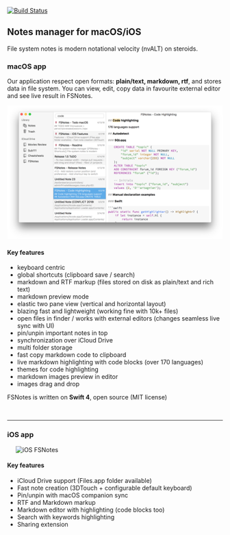 [![Build Status](https://travis-ci.com/glushchenko/fsnotes.svg?branch=master)](https://travis-ci.com/glushchenko/fsnotes)

## Notes manager for macOS/iOS

File system notes is modern notational velocity (nvALT) on steroids. 

### macOS app

Our application respect open formats: **plain/text, markdown, rtf**, and stores data in file system. You can view, edit, copy data in favourite external editor and see live result in FSNotes. 

<img src="https://raw.githubusercontent.com/glushchenko/fsnotes/master/code.png" alt="macOS FSNotes" style="max-width:100%;">

#### Key features

- keyboard centric
- global shortcuts (clipboard save / search)
- markdown and RTF markup (files stored on disk as plain/text and rich text)
- markdown preview mode
- elastic two pane view (vertical and horizontal layout)
- blazing fast and lightweight (working fine with 10k+ files)
- open files in finder / works with external editors (changes seamless live sync with UI)
- pin/unpin important notes in top
- synchronization over iCloud Drive
- multi folder storage
- fast copy markdown code to clipboard
- live markdown highlighting with code blocks (over 170 languages)
- themes for code highlighting
- markdown images preview in editor
- images drag and drop

FSNotes is written on **Swift 4**, open source (MIT license)

<a href="https://itunes.apple.com/app/fsnotes/id1277179284">
	<img src="https://fsnot.es/img/badge-download-on-the-mac-app-store.svg" alt="">
</a> 

---

### iOS app

<img src="https://f001.backblazeb2.com/file/og-files/ios.png" alt="iOS FSNotes" style="max-width:100%; margin: 0 0 0 20px;"/>

#### Key features

- iCloud Drive support (Files.app folder available)
- Fast note creation (3DTouch + configurable default keyboard)
- Pin/unpin with macOS companion sync
- RTF and Markdown markup
- Markdown editor with highlighting (code blocks too)
- Search with keywords highlighting
- Sharing extension

<a href="https://itunes.apple.com/app/fsnotes-manager/id1346501102">
	<img src="https://fsnot.es/img/badge-download-on-the-app-store.svg" alt="">
</a> 
